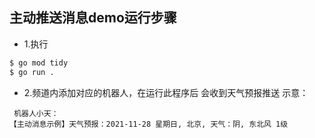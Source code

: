 
## 主动推送消息demo运行步骤

- 1.执行
```sh
$ go mod tidy
$ go run .
```

- 2.频道内添加对应的机器人，在运行此程序后 会收到天气预报推送 示意：

```
 机器人小天：
【主动消息示例】天气预报：2021-11-28 星期日, 北京, 天气：阴, 东北风 1级
```
